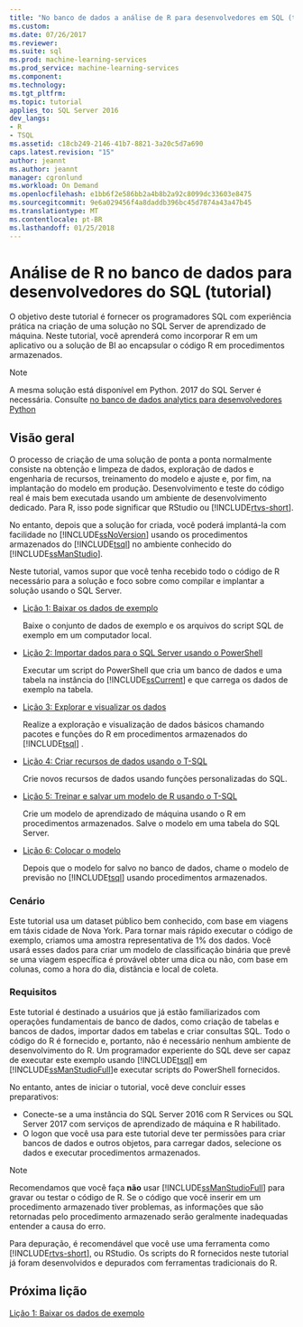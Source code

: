 ```yaml
---
title: "No banco de dados a análise de R para desenvolvedores em SQL (tutorial) | Microsoft Docs"
ms.custom: 
ms.date: 07/26/2017
ms.reviewer: 
ms.suite: sql
ms.prod: machine-learning-services
ms.prod_service: machine-learning-services
ms.component: 
ms.technology: 
ms.tgt_pltfrm: 
ms.topic: tutorial
applies_to: SQL Server 2016
dev_langs:
- R
- TSQL
ms.assetid: c18cb249-2146-41b7-8821-3a20c5d7a690
caps.latest.revision: "15"
author: jeannt
ms.author: jeannt
manager: cgronlund
ms.workload: On Demand
ms.openlocfilehash: e1bb6f2e586bb2a4b8b2a92c8099dc33603e8475
ms.sourcegitcommit: 9e6a029456f4a8daddb396bc45d7874a43a47b45
ms.translationtype: MT
ms.contentlocale: pt-BR
ms.lasthandoff: 01/25/2018
---
```

# <a name="in-database-r-analytics-for-sql-developers-tutorial"></a>Análise de R no banco de dados para desenvolvedores do SQL (tutorial)

O objetivo deste tutorial é fornecer os programadores SQL com experiência prática na criação de uma solução no SQL Server de aprendizado de máquina. Neste tutorial, você aprenderá como incorporar R em um aplicativo ou a solução de BI ao encapsular o código R em procedimentos armazenados.

> [!NOTE]
> 
> A mesma solução está disponível em Python. 2017 do SQL Server é necessária. Consulte [no banco de dados analytics para desenvolvedores Python](../tutorials/sqldev-in-database-python-for-sql-developers.md)

## <a name="overview"></a>Visão geral

O processo de criação de uma solução de ponta a ponta normalmente consiste na obtenção e limpeza de dados, exploração de dados e engenharia de recursos, treinamento do modelo e ajuste e, por fim, na implantação do modelo em produção. Desenvolvimento e teste do código real é mais bem executada usando um ambiente de desenvolvimento dedicado. Para R, isso pode significar que RStudio ou [!INCLUDE[rtvs-short](../../includes/rtvs-short-md.md)].

No entanto, depois que a solução for criada, você poderá implantá-la com facilidade no [!INCLUDE[ssNoVersion](../../includes/ssnoversion-md.md)] usando os procedimentos armazenados do [!INCLUDE[tsql](../../includes/tsql-md.md)] no ambiente conhecido do [!INCLUDE[ssManStudio](../../includes/ssmanstudio-md.md)].

Neste tutorial, vamos supor que você tenha recebido todo o código de R necessário para a solução e foco sobre como compilar e implantar a solução usando o SQL Server.

- [Lição 1: Baixar os dados de exemplo](../tutorials/sqldev-download-the-sample-data.md)

    Baixe o conjunto de dados de exemplo e os arquivos do script SQL de exemplo em um computador local.

- [Lição 2: Importar dados para o SQL Server usando o PowerShell](../r/sqldev-import-data-to-sql-server-using-powershell.md)

    Executar um script do PowerShell que cria um banco de dados e uma tabela na instância do [!INCLUDE[ssCurrent](../../includes/sscurrent-md.md)] e que carrega os dados de exemplo na tabela.

- [Lição 3: Explorar e visualizar os dados](../tutorials/sqldev-explore-and-visualize-the-data.md)

    Realize a exploração e visualização de dados básicos chamando pacotes e funções do R em procedimentos armazenados do [!INCLUDE[tsql](../../includes/tsql-md.md)] .

- [Lição 4: Criar recursos de dados usando o T-SQL](../tutorials/sqldev-create-data-features-using-t-sql.md)

    Crie novos recursos de dados usando funções personalizadas do SQL.
  
-   [Lição 5: Treinar e salvar um modelo de R usando o T-SQL](../r/sqldev-train-and-save-a-model-using-t-sql.md)

    Crie um modelo de aprendizado de máquina usando o R em procedimentos armazenados. Salve o modelo em uma tabela do SQL Server.
  
-   [Lição 6: Colocar o modelo](../tutorials/sqldev-operationalize-the-model.md)

    Depois que o modelo for salvo no banco de dados, chame o modelo de previsão no [!INCLUDE[tsql](../../includes/tsql-md.md)] usando procedimentos armazenados.

### <a name="scenario"></a>Cenário

Este tutorial usa um dataset público bem conhecido, com base em viagens em táxis cidade de Nova York. Para tornar mais rápido executar o código de exemplo, criamos uma amostra representativa de 1% dos dados. Você usará esses dados para criar um modelo de classificação binária que prevê se uma viagem específica é provável obter uma dica ou não, com base em colunas, como a hora do dia, distância e local de coleta.

### <a name="requirements"></a>Requisitos

Este tutorial é destinado a usuários que já estão familiarizados com operações fundamentais de banco de dados, como criação de tabelas e bancos de dados, importar dados em tabelas e criar consultas SQL. Todo o código do R é fornecido e, portanto, não é necessário nenhum ambiente de desenvolvimento do R. Um programador experiente do SQL deve ser capaz de executar este exemplo usando [!INCLUDE[tsql](../../includes/tsql-md.md)] em [!INCLUDE[ssManStudioFull](../../includes/ssmanstudiofull-md.md)]e executar scripts do PowerShell fornecidos.

No entanto, antes de iniciar o tutorial, você deve concluir esses preparativos:

- Conecte-se a uma instância do SQL Server 2016 com R Services ou SQL Server 2017 com serviços de aprendizado de máquina e R habilitado.
- O logon que você usa para este tutorial deve ter permissões para criar bancos de dados e outros objetos, para carregar dados, selecione os dados e executar procedimentos armazenados.

> [!NOTE]
> Recomendamos que você faça **não** usar [!INCLUDE[ssManStudioFull](../../includes/ssmanstudiofull-md.md)] para gravar ou testar o código de R. Se o código que você inserir em um procedimento armazenado tiver problemas, as informações que são retornadas pelo procedimento armazenado serão geralmente inadequadas entender a causa do erro.
> 
> Para depuração, é recomendável que você use uma ferramenta como [!INCLUDE[rtvs-short](../../includes/rtvs-short-md.md)], ou RStudio. Os scripts do R fornecidos neste tutorial já foram desenvolvidos e depurados com ferramentas tradicionais do R.

## <a name="next-lesson"></a>Próxima lição

[Lição 1: Baixar os dados de exemplo](../tutorials/sqldev-download-the-sample-data.md)
